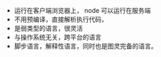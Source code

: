 - 运行在客户端浏览器上， node 可以运行在服务端
- 不用预编译，直接解析执行代码，
- 是弱类型的语言，很灵活
- 与操作系统无关，跨平台的语言 
- 脚步语言，解释性语言，同时也是图灵完备的语言。